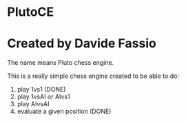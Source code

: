 # PlutoCE
# Created by Davide Fassio

The name means Pluto chess engine.

This is a really simple chess engine created to be able to do:
  1. play 1vs1  (DONE)
  2. play 1vsAI or AIvs1
  3. play AIvsAI
  4. evaluate a given position (DONE)


